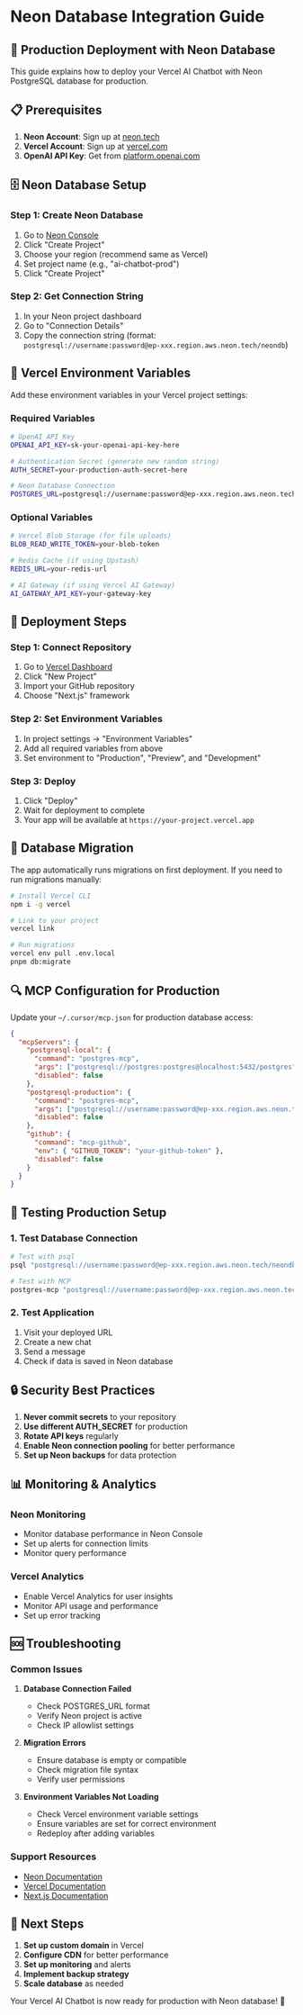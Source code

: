 # Neon Database Integration Guide

## 🚀 Production Deployment with Neon Database

This guide explains how to deploy your Vercel AI Chatbot with Neon PostgreSQL database for production.

## 📋 Prerequisites

1. **Neon Account**: Sign up at [neon.tech](https://neon.tech)
2. **Vercel Account**: Sign up at [vercel.com](https://vercel.com)
3. **OpenAI API Key**: Get from [platform.openai.com](https://platform.openai.com/api-keys)

## 🗄️ Neon Database Setup

### Step 1: Create Neon Database
1. Go to [Neon Console](https://console.neon.tech)
2. Click "Create Project"
3. Choose your region (recommend same as Vercel)
4. Set project name (e.g., "ai-chatbot-prod")
5. Click "Create Project"

### Step 2: Get Connection String
1. In your Neon project dashboard
2. Go to "Connection Details"
3. Copy the connection string (format: `postgresql://username:password@ep-xxx.region.aws.neon.tech/neondb`)

## 🔧 Vercel Environment Variables

Add these environment variables in your Vercel project settings:

### Required Variables
```bash
# OpenAI API Key
OPENAI_API_KEY=sk-your-openai-api-key-here

# Authentication Secret (generate new random string)
AUTH_SECRET=your-production-auth-secret-here

# Neon Database Connection
POSTGRES_URL=postgresql://username:password@ep-xxx.region.aws.neon.tech/neondb
```

### Optional Variables
```bash
# Vercel Blob Storage (for file uploads)
BLOB_READ_WRITE_TOKEN=your-blob-token

# Redis Cache (if using Upstash)
REDIS_URL=your-redis-url

# AI Gateway (if using Vercel AI Gateway)
AI_GATEWAY_API_KEY=your-gateway-key
```

## 🚀 Deployment Steps

### Step 1: Connect Repository
1. Go to [Vercel Dashboard](https://vercel.com/dashboard)
2. Click "New Project"
3. Import your GitHub repository
4. Choose "Next.js" framework

### Step 2: Set Environment Variables
1. In project settings → "Environment Variables"
2. Add all required variables from above
3. Set environment to "Production", "Preview", and "Development"

### Step 3: Deploy
1. Click "Deploy"
2. Wait for deployment to complete
3. Your app will be available at `https://your-project.vercel.app`

## 🔄 Database Migration

The app automatically runs migrations on first deployment. If you need to run migrations manually:

```bash
# Install Vercel CLI
npm i -g vercel

# Link to your project
vercel link

# Run migrations
vercel env pull .env.local
pnpm db:migrate
```

## 🔍 MCP Configuration for Production

Update your `~/.cursor/mcp.json` for production database access:

```json
{
  "mcpServers": {
    "postgresql-local": {
      "command": "postgres-mcp",
      "args": ["postgresql://postgres:postgres@localhost:5432/postgres"],
      "disabled": false
    },
    "postgresql-production": {
      "command": "postgres-mcp",
      "args": ["postgresql://username:password@ep-xxx.region.aws.neon.tech/neondb"],
      "disabled": false
    },
    "github": {
      "command": "mcp-github",
      "env": { "GITHUB_TOKEN": "your-github-token" },
      "disabled": false
    }
  }
}
```

## 🧪 Testing Production Setup

### 1. Test Database Connection
```bash
# Test with psql
psql "postgresql://username:password@ep-xxx.region.aws.neon.tech/neondb"

# Test with MCP
postgres-mcp "postgresql://username:password@ep-xxx.region.aws.neon.tech/neondb"
```

### 2. Test Application
1. Visit your deployed URL
2. Create a new chat
3. Send a message
4. Check if data is saved in Neon database

## 🔒 Security Best Practices

1. **Never commit secrets** to your repository
2. **Use different AUTH_SECRET** for production
3. **Rotate API keys** regularly
4. **Enable Neon connection pooling** for better performance
5. **Set up Neon backups** for data protection

## 📊 Monitoring & Analytics

### Neon Monitoring
- Monitor database performance in Neon Console
- Set up alerts for connection limits
- Monitor query performance

### Vercel Analytics
- Enable Vercel Analytics for user insights
- Monitor API usage and performance
- Set up error tracking

## 🆘 Troubleshooting

### Common Issues

1. **Database Connection Failed**
   - Check POSTGRES_URL format
   - Verify Neon project is active
   - Check IP allowlist settings

2. **Migration Errors**
   - Ensure database is empty or compatible
   - Check migration file syntax
   - Verify user permissions

3. **Environment Variables Not Loading**
   - Check Vercel environment variable settings
   - Ensure variables are set for correct environment
   - Redeploy after adding variables

### Support Resources
- [Neon Documentation](https://neon.tech/docs)
- [Vercel Documentation](https://vercel.com/docs)
- [Next.js Documentation](https://nextjs.org/docs)

## 🎯 Next Steps

1. **Set up custom domain** in Vercel
2. **Configure CDN** for better performance
3. **Set up monitoring** and alerts
4. **Implement backup strategy**
5. **Scale database** as needed

Your Vercel AI Chatbot is now ready for production with Neon database! 🎉

